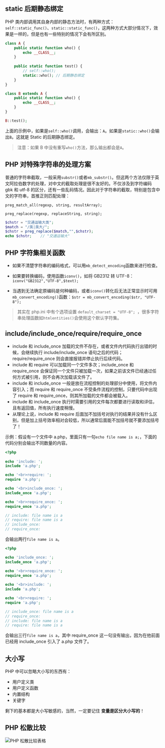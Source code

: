 ## static 后期静态绑定

PHP 类内部调用其自身内部的静态方法时，有两种方式：`self::static_func()`、`static::static_func()`，这两种方式大部分情况下，效果是一样的，但是也有一些特别的情况下会有所区别。

```php
class A {
    public static function who() {
        echo __CLASS__;
    }
    
    public static function test() {
        // self::who();
        static::who(); // 后期静态绑定
    }
}

class B extends A {
    public static function who() {
        echo __CLASS__;
    }
}

B::test();
```

上面的示例中，如果是`self::who()`调用，会输出：`A`。如果是`static::who()`会输出`B`。这就是 Static 的后期静态绑定。

> 注意：如果 B 中没有重写`who()`方法，那么输出都会是`A`。

## PHP 对特殊字符串的处理方案

普通的字符串截取，一般采用`substr()`或者`mb_substr()`。但这两个方法仅限于英文阿拉伯数字的处理，对中文的截取处理是很不友好的。不仅涉及到字符编码 gbk 和 utf-8 的区分，还有一些乱码情况。因此对于字符串的截取，特别是包含中文的字符串，首推正则匹配处理：

`preg_match_all(regexp, string, resultArray);`

`preg_replace(regexp, replaceString, string);`

```php
$chstr = "交通运输大类";
$match = "/类|类大/";
$chstr = preg_replace($match,"",$chstr);
echo $chstr;	// "交通运输大"
```

## PHP 字符集相关函数

* 如果不清楚字符串的编码格式，可以用`mb_detect_encoding`函数来进行检查。

* 如果要转换编码，使用函数`iconv()`，如将 GB2312  转 UTF-8：`iconv("GB2312","UTF-8",$text);`

* 当遇到无法确定原编码是何种编码，或者`iconv()`转化后无法正常显示时可用`mb_convert_encoding()`函数：`$str = mb_convert_encoding($str, "UTF-8");`

> 其实在 php.ini 中有个选项设置 `default_charset = "UTF-8"; `，很多字符串处理函数如`htmlentities()`会使用这个默认字符集。

## include/include_once/require/require_once

* include 和 include_once 加载的文件不存在，或者文件内代码执行出错的时候，会继续执行 include/include_once 语句之后的代码；require/require_once 则会直接报错并停止执行后续代码。
* include 和 require 可以加载同一个文件多次；include_once 和 require_once 会保证同一个文件只被加载一次，如果之前该文件已经通过任何方式被引用，则不会再次加载该文件了。
* include 和 include_once 一般是放在流程控制的处理部分中使用，将文件内容引入；而 require 和 require_once 不受条件流程的控制，只要代码中出现了 require 和 require_once，则其所加载的文件都会被载入。
* include 和 include_once 执行时需要引用的文件每次都要进行读取和评估，且有返回值，所有执行速度稍慢。
* 从理论上说，include 和 require 后面加不加括号对执行的结果并没有什么区别，但是加上括号效率相对会较低，所以通常后面能不加括号就不要添加括号了！

示例：假设有一个文件中 a.php，里面只有一句`echo file name is a;`，下面的代码分别会输出不同数量的内容。

```php
<?php
 
echo 'include: ';
include 'a.php';

echo '<br>require: ';
require 'a.php';

echo '<br>include_once: ';
include_once 'a.php';

echo '<br>require_once: ';
require_once 'a.php';

// include: file name is a
// require: file name is a
// include_once: 
// require_once:
```

会输出两行`file name is a`。


```php
<?php

echo 'include_once: ';
include_once 'a.php';

echo '<br>require_once: ';
require_once 'a.php';
 
echo '<br>include: ';
include 'a.php';

echo '<br>require: ';
require 'a.php';

// include_once: file name is a
// require_once: 
// include: file name is a
// require: file name is a
```

会输出三行`file name is a`，其中 require_once 这一句没有输出，因为在他前面已经用 include_once 引入了 a.php 文件了。

## 大小写

PHP 中可以忽略大小写的东西有：

* 用户定义类
* 用户定义函数
* 内置结构
* 关键字

剩下的基本都是大小写敏感的，当然，一定要记住 **变量是区分大小写的**！

## PHP 松散比较

![PHP 松散比较表格](http://cnd.qiniu.lin07ux.cn/markdown/1479796890234.png)


